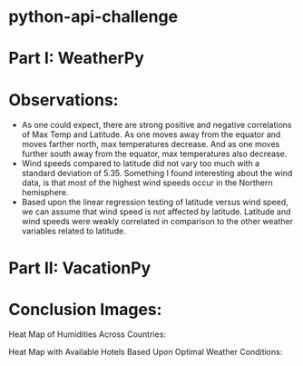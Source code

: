# python-api-challenge

Part I: WeatherPy
=================

Observations:
=============

* As one could expect, there are strong positive and negative correlations of Max Temp and Latitude. As one moves away from the equator and moves farther north, max temperatures decrease. And as one moves further south away from the equator, max temperatures also decrease.
* Wind speeds compared to latitude did not vary too much with a standard deviation of 5.35. Something I found interesting about the wind data, is that most of the highest wind speeds occur in the Northern hemisphere. 
* Based upon the linear regression testing of latitude versus wind speed, we can assume that wind speed is not affected by latitude. Latitude and wind speeds were weakly correlated in comparison to the other weather variables related to latitude. 

Part II: VacationPy
===================

Conclusion Images:
==================

Heat Map of Humidities Across Countries:



Heat Map with Available Hotels Based Upon Optimal Weather Conditions:

